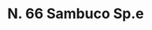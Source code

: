 ---
title: "N. 66 Sambuco Sp.e"
permalink: "/edition/plant066/"
plant-name: "N. 66.e"
plant-number: "066"
plant-xml: "/assets/xml/plant066.xml"
plant-img1: "/assets/img/plant066_verso.jpg"
plant-img2: "/assets/img/plant066.jpg"
plant-title: "N. 66 Sambuco Sp.e"
plant-wfo-link: "http://www.worldfloraonline.org/taxon/wfo-0000439333"
plant-kew-link: ""
plant-taxon-content: "Sambucus racemosa L."
layout: single-xml
---